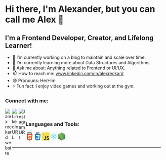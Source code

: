 # Hi there, I'm Alexander, but you can call me Alex 👋

## I'm a Frontend Developer, Creator, and Lifelong Learner!

- 🔭 I’m currently working on a blog to maintain and scale over time.
- 🌱 I’m currently learning more about Data Structures and Algorithms.
- 💬 Ask me about: Anything related to Frontend or UI/UX.
- 📫 How to reach me: www.linkedin.com/in/alexreckard
- 😄 Pronouns: He/Him
- ⚡ Fun fact: I enjoy video games and working out at the gym.

### Connect with me:

[<img align="left" alt="alex reckard website" width="22px" src="https://raw.githubusercontent.com/peterthehan/peterthehan/master/assets/github.svg" />][website]
[<img align="left" alt="LinkedIn URL" width="22px" src="https://static.vecteezy.com/system/resources/previews/018/930/587/non_2x/linkedin-logo-linkedin-icon-transparent-free-png.png" />][linkedin]
[<img align="left" alt="Instagram URL" width="22px" src="https://raw.githubusercontent.com/peterthehan/peterthehan/master/assets/instagram.svg" />][instagram]

<br />

### Languages and Tools:

<img align="left" alt="HTML5" width="26px" src="https://raw.githubusercontent.com/github/explore/main/topics/html/html.png" />
<img align="left" alt="CSS3" width="26px" src="https://raw.githubusercontent.com/github/explore/main/topics/css/css.png" />
<img align="left" alt="JavaScript" width="26px" src="https://raw.githubusercontent.com/github/explore/main/topics/javascript/javascript.png" />
<img align="left" alt="React" width="26px" src="https://raw.githubusercontent.com/github/explore/main/topics/react/react.png" />
<img align="left" alt="Node.js" width="26px" src="https://raw.githubusercontent.com/github/explore/main/topics/nodejs/nodejs.png" />

<br />
<br />

---

[website]: https://alexreckard.com
[instagram]: https://www.instagram.com/alex_reckard
[linkedin]: https://www.linkedin.com/in/alexreckard
